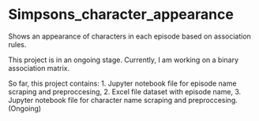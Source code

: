 # Simpsons_character_appearance
Shows an appearance of characters in each episode based on association rules.

This project is in an ongoing stage. 
Currently, I am working on a binary association matrix. 

So far, this project contains: 
    1. Jupyter notebook file for episode name scraping and preproccesing,
    2. Excel file dataset with episode name,
    3. Jupyter notebook file for character name scraping and preproccesing. (Ongoing)